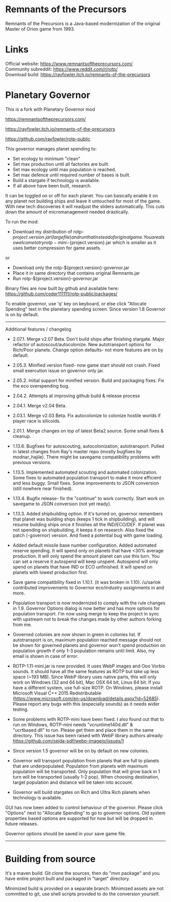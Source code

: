 # Remnants of the Precursors

Remnants of the Precursors is a Java-based modernization of the original Master of Orion game from 1993.

# Links
Official website: https://www.remnantsoftheprecursors.com/<br/>
Community subreddit: https://www.reddit.com/r/rotp/<br/>
Download build: https://rayfowler.itch.io/remnants-of-the-precursors

# Planetary Governor

This is a fork with Planetary Governor mod 

https://remnantsoftheprecursors.com/

https://rayfowler.itch.io/remnants-of-the-precursors

https://github.com/rayfowler/rotp-public

This governor manages planet spending to:

* Set ecology to minimum "clean"
* Set max production until all factories are built.
* Set max ecology until max population is reached.
* Set max defence until required number of bases is built.
* Build a stargate if technology is available.
* If all above have been built, research.

It can be toggled on or off for each planet. You can basically enable it on any
planet not building ships and leave it untouched for most of the game. With new 
tech discoveries it will readjust the sliders automatically. This cuts down the
amount of micromanagement needed drastically.

To run the mod:

* Download my distribution of rotp-${project.version}.jar (large file) and run that instead of 
original game. You are also welcome to try rotp-mini-${project.version}.jar which is smaller
as it uses better compression for game assets. 

or

* Download only the rotp-${project.version}-governor.jar
* Place it in same directory that contains original Remnants.jar
* Run rotp-${project.version}-governor.jar

Binary files are now built by github and available here: https://github.com/coder111111/rotp-public/packages/

To enable governor, use 'q' key on keyboard, or else click "Allocate Spending"
text in the planetary spending screen. Since version 1.8 Governor is on by default.

---

Additional features / changelog

* 2.07.1. Merge v2.07 Beta. Don't build ships after finishing stargate. Major refactor of autoscout/autocolonize. 
New autotransport options for Rich/Poor planets. Change option defaults- not more features are on by default.

* 2.05.3. Minified version fixed- now game start should not crash. Fixed small exercution issue on governor only jar.

* 2.05.2. Initial support for minified version. Build and packaging fixes. Fix the eco overspending bug.

* 2.04.2. Attempts at improving github build & release process

* 2.04.1. Merge v2.04 Beta.

* 2.03.1. Merge v2.03 Beta. Fix autocolonize to colonize hostile worlds if player race is silicoids.

* 2.01.1. Merge changes on top of latest Beta2 source. Some small fixes & cleanup.

* 1.13.6. Bugfixes for autoscouting, autocolonization, autotransport. Pulled in latest changes from Ray's master 
repo (mostly bugfixes by modnar_hajile). There might be savegame compatibility problems with previous versions.

* 1.13.5. Implemented automated scouting and automated colonization. Some fixes to automated
population transport to make it more efficient and less buggy. Small fixes. Some improvements to
JSON conversion (still nowhere near finished).

* 1.13.4. Bugfix release- fix the "continue" to work correctly. Start work on savegame
to JSON conversion (not yet ready).

* 1.13.3. Added shipbuilding option. If it's turned on, governor remembers that planet was building
ships (keeps 1 tick in shipbuilding), and will resume building ships once it finishes all
the IND/ECO/DEF. If planet was not spending on shipbuilding, it keeps it on research. Also fixed
the patch (-governor) version. And fixed a potential bug with game loading.

* Added default missile base number configuration. Added automated reserve spending.
It will spend only on planets that have <30% average production. It will only spend
the amount planet can use this turn. You can set a reserve it autospend will keep
unspent. Autospend will only spend on planets that have IND or ECO unfinished. It will
spend on planets with lowest production first.

* Save game compatibility fixed in 1.10.1. (it was broken in 1.10). /u/sarlok contributed 
improvements to Governor eco/industry assignments in and more.

* Population transport is now modernized to comply with the rule changes in 1.9.
Governor Options dialog is now better and has more options for population transport.
I'm now using merge to keep the project in sync with upstream not to break the changes
made by other authors forking from me.

* Governed colonies are now shown in green in colonies list. If autotransport is on,
maximum population reached message should not be shown for governed planets and 
governor won't spend production on population growth if only 1-3 population remains 
until limit. Also, my email is shown in case of error.

* ROTP-1.11-mini.jar is now provided. It uses WebP images and Ooo Vorbis sounds.
It should have all the same features as ROTP but take up less space (~193 MB). Since
WebP library uses native parts, this will only work on Windows (32 and 64 bit),
Mac OSX 64 bit, Linux 64 bit. If you have a different system, use full-size ROTP.
On Windows, please install Microsoft Visual C++ 2015 Redistributable 
(https://www.microsoft.com/en-us/download/details.aspx?id=52685).
Please report any bugs with this (especially sounds) as it needs wider testing.

* Some problems with ROTP-mini have been fixed. I also found out that to run on 
Windows, ROTP-mini needs "vcruntime140d.dll" & "ucrtbased.dll" to run. Please get
them and place them in the same directory. This issue has been raised with WebP
library authors already: https://github.com/sejda-pdf/webp-imageio/issues/1

* Since version 1.5 governor will be on by default on new colonies.

* Governor will transport population from planets that are full to planets that
are underpopulated. Population from planets with maximum population will be 
transported. Only population that will grow back in 1 turn will be transported 
(usually 1-2 pop). When choosing destination, target population and distance will
be taken into account. 

* Governor will build stargates on Rich and Ultra Rich planets when technology is 
available.

GUI has now been added to control behaviour of the governor. Please click "Options"
next to "Allocate Spending" to go to governor options. Old system properties based
options are supported for now but will be dropped in future releases.

Governor options should be saved in your save game file.

---

# Building from source

It's a maven build. Git clone the sources, then do "mvn package" and you have entire
project built and packaged in "target" directory.

Minimized build is provided on a separate branch. Minimized assets are not committed 
to git, use shell scripts provided to do the conversion yourself.

